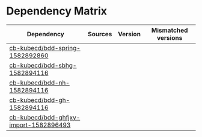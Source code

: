 # Dependency Matrix

Dependency | Sources | Version | Mismatched versions
---------- | ------- | ------- | -------------------
[cb-kubecd/bdd-spring-1582892860](https://github.com/cb-kubecd/bdd-spring-1582892860.git) |  | []() | 
[cb-kubecd/bdd-sbhg-1582894116](https://github.com/cb-kubecd/bdd-sbhg-1582894116.git) |  | []() | 
[cb-kubecd/bdd-nh-1582894116](https://github.com/cb-kubecd/bdd-nh-1582894116.git) |  | []() | 
[cb-kubecd/bdd-gh-1582894116](https://github.com/cb-kubecd/bdd-gh-1582894116.git) |  | []() | 
[cb-kubecd/bdd-ghfjxy-import-1582896493](https://github.com/cb-kubecd/bdd-ghfjxy-import-1582896493.git) |  | []() | 
